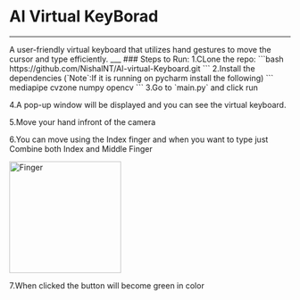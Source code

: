# AI Virtual KeyBorad
<hr>
A user-friendly virtual keyboard that utilizes hand gestures to move the cursor and type efficiently.
___
### Steps to Run:
1.CLone the repo:
```bash
https://github.com/NishalNT/AI-virtual-Keyboard.git
```
2.Install the dependencies (`Note`:If it is running on pycharm install the following)
```
mediapipe
cvzone
numpy
opencv
```
3.Go to `main.py` and click run

4.A pop-up window will be displayed and you can see the virtual keyboard.

5.Move your hand infront of the camera 

6.You can move using the Index finger and when you want to type just Combine both Index and Middle Finger
<br>

<img src="https://previews.123rf.com/images/tinkivinki/tinkivinki1708/tinkivinki170800025/84878683-gesture-stylized-hand-with-index-and-middle-finger-connect-and-up-icon.jpg" alt="Finger" width="200" height="200"/>

7.When clicked the button will become green in color
